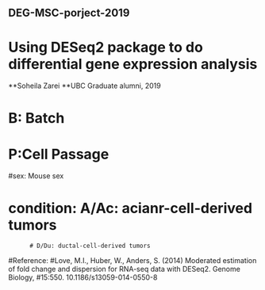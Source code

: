## DEG-MSC-porject-2019
# Using DESeq2 package to do differential gene expression analysis
**Soheila Zarei
**UBC Graduate alumni, 2019
# B: Batch
# P:Cell Passage
#sex: Mouse sex
# condition: A/Ac: acianr-cell-derived tumors
          # D/Du: ductal-cell-derived tumors
           
#Reference:
#Love, M.I., Huber, W., Anders, S. (2014) Moderated estimation of fold change and dispersion for RNA-seq data with DESeq2. Genome Biology, #15:550. 10.1186/s13059-014-0550-8

